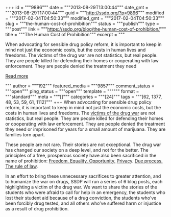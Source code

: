 +++
id = """9896"""
date = """2013-08-29T13:00:44"""
date_gmt = """2013-08-29T17:00:44"""
guid = """http://ssdp.org/?p=9896"""
modified = """2017-02-04T04:50:33"""
modified_gmt = """2017-02-04T04:50:33"""
slug = """the-human-cost-of-prohibition"""
status = """publish"""
type = """post"""
link = """https://ssdp.org/blog/the-human-cost-of-prohibition/"""
title = """The Human Cost of Prohibition"""
excerpt = """<p>When advocating for sensible drug policy reform, it is important to keep in mind not just the economic costs, but the costs in human lives and freedoms. The victims of the drug war are not statistics, but real people. They are people killed for defending their homes or cooperating with law enforcement. They are people denied the treatment they need</p>
<div class="h10"></div>
<p><a class="more-link2 flat" href="https://ssdp.org/blog/the-human-cost-of-prohibition/">Read more</a></p>
"""
author = """192"""
featured_media = """9857"""
comment_status = """open"""
ping_status = """open"""
template = """"""
format = """standard"""
meta = """[]"""
categories = """[24]"""
tags = """[62, 1377, 48, 53, 59, 61, 1112]"""
+++
When advocating for sensible drug policy reform, it is important to keep in mind not just the economic costs, but the costs in human lives and freedoms. The <a href="http://ssdp.org/resources/drug-war-victims/">victims of the drug war</a> are not statistics, but real people. They are people killed for defending their homes or cooperating with law enforcement. They are people denied the treatment they need or imprisoned for years for a small amount of marijuana. They are families torn apart.



These people are not rare. Their stories are not exceptional. The drug war has changed our society on a deep level, and not for the better. The principles of a free, prosperous society have also been sacrificed in the name of prohibition: <a href="http://ssdp.org/freedom-equality-opportunity/">Freedom. Equality. Opportunity.</a> <a href=" http://ssdp.org/right-to-privacy/">Privacy</a>. <a href="http://ssdp.org/due-process-of-law/">Due process.</a> <a href="http://ssdp.org/the-rule-of-law/">The rule of law</a>.



In an effort to bring these unnecessary sacrifices to greater attention, and to humanize the war on drugs, SSDP will run a series of 6 blog posts, each highlighting a victim of the drug war. We want to share the stories of the students who were afraid to call for help in an emergency, the students who lost their student aid because of a drug conviction, the students who’ve been forcibly drug tested, and all others who’ve suffered harm or injustice as a result of drug prohibition.
